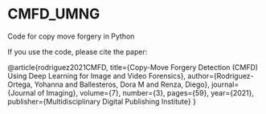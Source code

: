 # CMFD_UMNG
Code for copy move forgery in Python

If you use the code, please cite the paper:

@article{rodriguez2021CMFD,
  title={Copy-Move Forgery Detection (CMFD) Using Deep Learning for Image and Video Forensics},
  author={Rodriguez-Ortega, Yohanna and Ballesteros, Dora M and Renza, Diego},
  journal={Journal of Imaging},
  volume={7},
  number={3},
  pages={59},
  year={2021},
  publisher={Multidisciplinary Digital Publishing Institute}
}
